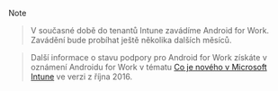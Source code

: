 > [!Note]

> V současné době do tenantů Intune zavádíme Android for Work. Zavádění bude probíhat ještě několika dalších měsíců.

> Další informace o stavu podpory pro Android for Work získáte v oznámení Androidu for Work v tématu [Co je nového v Microsoft Intune](/intune/whats-new/whats-new-archive#october-2016) ve verzi z října 2016.


<!--HONumber=Jan17_HO1-->


